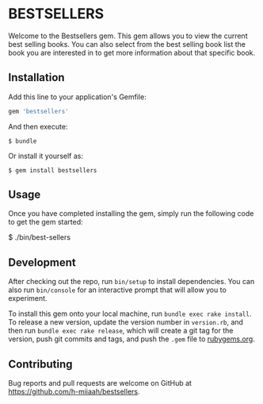 # BESTSELLERS

Welcome to the Bestsellers gem. This gem allows you to view the current best selling books. You can also select from the best selling book list the book you are interested in to get more information about that specific book.

## Installation

Add this line to your application's Gemfile:

```ruby
gem 'bestsellers'
```

And then execute:

    $ bundle

Or install it yourself as:

    $ gem install bestsellers

## Usage

Once you have completed installing the gem, simply run the following code to get the gem started:

$ ./bin/best-sellers

## Development

After checking out the repo, run `bin/setup` to install dependencies. You can also run `bin/console` for an interactive prompt that will allow you to experiment.

To install this gem onto your local machine, run `bundle exec rake install`. To release a new version, update the version number in `version.rb`, and then run `bundle exec rake release`, which will create a git tag for the version, push git commits and tags, and push the `.gem` file to [rubygems.org](https://rubygems.org).

## Contributing

Bug reports and pull requests are welcome on GitHub at https://github.com/h-miiaah/bestsellers.
